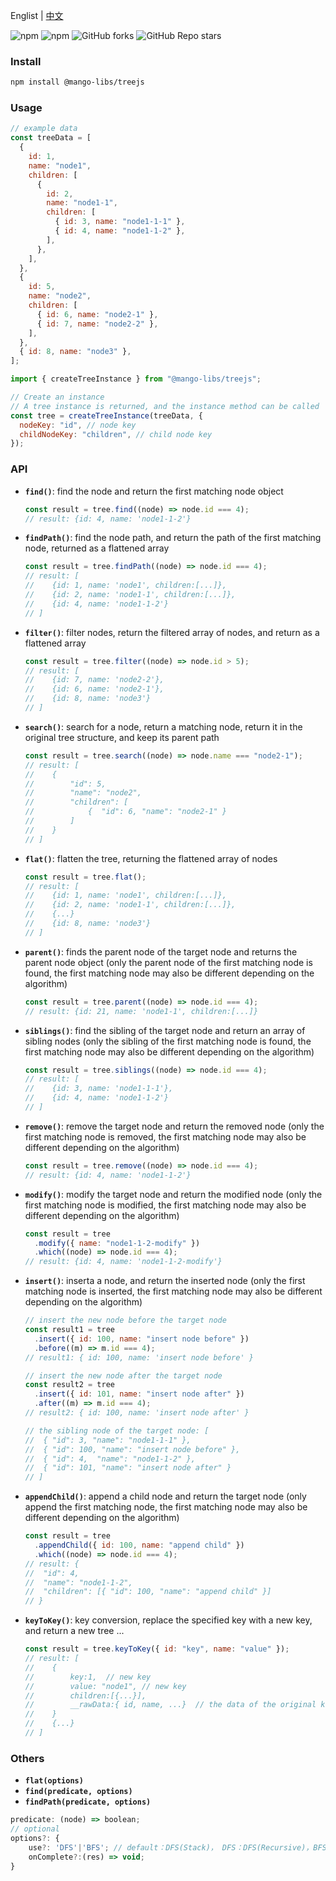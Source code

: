 Englist | <a href="https://github.com/chutao-zhang/mango-libs-treejs/blob/master/README-zh_CN.md" target="_blank">中文</a>

<p>
<img alt="npm" src="https://img.shields.io/npm/v/@mango-libs/treejs?logo=npm&color=%234ac41c">
<img alt="npm" src="https://img.shields.io/npm/dm/@mango-libs/treejs?logo=npm&color=%234ac41c">
<img alt="GitHub forks" src="https://img.shields.io/github/forks/chutao-zhang/mango-libs-treejs">
<img alt="GitHub Repo stars" src="https://img.shields.io/github/stars/chutao-zhang/mango-libs-treejs">
</p>

### Install

```bash
npm install @mango-libs/treejs
```

### Usage

```js
// example data
const treeData = [
  {
    id: 1,
    name: "node1",
    children: [
      {
        id: 2,
        name: "node1-1",
        children: [
          { id: 3, name: "node1-1-1" },
          { id: 4, name: "node1-1-2" },
        ],
      },
    ],
  },
  {
    id: 5,
    name: "node2",
    children: [
      { id: 6, name: "node2-1" },
      { id: 7, name: "node2-2" },
    ],
  },
  { id: 8, name: "node3" },
];
```

```js
import { createTreeInstance } from "@mango-libs/treejs";

// Create an instance
// A tree instance is returned, and the instance method can be called
const tree = createTreeInstance(treeData, {
  nodeKey: "id", // node key
  childNodeKey: "children", // child node key
});
```

### API

- **`find()`**: find the node and return the first matching node object

  ```js
  const result = tree.find((node) => node.id === 4);
  // result: {id: 4, name: 'node1-1-2'}
  ```

- **`findPath()`**: find the node path, and return the path of the first matching node, returned as a flattened array

  ```js
  const result = tree.findPath((node) => node.id === 4);
  // result: [
  //    {id: 1, name: 'node1', children:[...]},
  //    {id: 2, name: 'node1-1', children:[...]},
  //    {id: 4, name: 'node1-1-2'}
  // ]
  ```

- **`filter()`**: filter nodes, return the filtered array of nodes, and return as a flattened array

  ```js
  const result = tree.filter((node) => node.id > 5);
  // result: [
  //    {id: 7, name: 'node2-2'},
  //    {id: 6, name: 'node2-1'},
  //    {id: 8, name: 'node3'}
  // ]
  ```

- **`search()`**: search for a node, return a matching node, return it in the original tree structure, and keep its parent path

  ```js
  const result = tree.search((node) => node.name === "node2-1");
  // result: [
  //    {
  //        "id": 5,
  //        "name": "node2",
  //        "children": [
  //            {  "id": 6, "name": "node2-1" }
  //        ]
  //    }
  // ]
  ```

- **`flat()`**: flatten the tree, returning the flattened array of nodes

  ```js
  const result = tree.flat();
  // result: [
  //    {id: 1, name: 'node1', children:[...]},
  //    {id: 2, name: 'node1-1', children:[...]},
  //    {...}
  //    {id: 8, name: 'node3'}
  // ]
  ```

- **`parent()`**: finds the parent node of the target node and returns the parent node object (only the parent node of the first matching node is found, the first matching node may also be different depending on the algorithm)

  ```js
  const result = tree.parent((node) => node.id === 4);
  // result: {id: 21, name: 'node1-1', children:[...]}
  ```

- **`siblings()`**: find the sibling of the target node and return an array of sibling nodes (only the sibling of the first matching node is found, the first matching node may also be different depending on the algorithm)

  ```js
  const result = tree.siblings((node) => node.id === 4);
  // result: [
  //    {id: 3, name: 'node1-1-1'},
  //    {id: 4, name: 'node1-1-2'}
  // ]
  ```

- **`remove()`**: remove the target node and return the removed node (only the first matching node is removed, the first matching node may also be different depending on the algorithm)

  ```js
  const result = tree.remove((node) => node.id === 4);
  // result: {id: 4, name: 'node1-1-2'}
  ```

- **`modify()`**: modify the target node and return the modified node (only the first matching node is modified, the first matching node may also be different depending on the algorithm)

  ```js
  const result = tree
    .modify({ name: "node1-1-2-modify" })
    .which((node) => node.id === 4);
  // result: {id: 4, name: 'node1-1-2-modify'}
  ```

- **`insert()`**: inserta a node, and return the inserted node (only the first matching node is inserted, the first matching node may also be different depending on the algorithm)

  ```js
  // insert the new node before the target node
  const result1 = tree
    .insert({ id: 100, name: "insert node before" })
    .before((m) => m.id === 4);
  // result1: { id: 100, name: 'insert node before' }

  // insert the new node after the target node
  const result2 = tree
    .insert({ id: 101, name: "insert node after" })
    .after((m) => m.id === 4);
  // result2: { id: 100, name: 'insert node after' }

  // the sibling node of the target node: [
  //  { "id": 3, "name": "node1-1-1" },
  //  { "id": 100, "name": "insert node before" },
  //  { "id": 4,  "name": "node1-1-2" },
  //  { "id": 101, "name": "insert node after" }
  // ]
  ```

- **`appendChild()`**: append a child node and return the target node (only append the first matching node, the first matching node may also be different depending on the algorithm)

  ```js
  const result = tree
    .appendChild({ id: 100, name: "append child" })
    .which((node) => node.id === 4);
  // result: {
  //  "id": 4,
  //  "name": "node1-1-2",
  //  "children": [{ "id": 100, "name": "append child" }]
  // }
  ```

- **`keyToKey()`**: key conversion, replace the specified key with a new key, and return a new tree ...
  ```js
  const result = tree.keyToKey({ id: "key", name: "value" });
  // result: [
  //    {
  //        key:1,  // new key
  //        value: "node1", // new key
  //        children:[{...}],
  //        __rawData:{ id, name, ...}  // the data of the original key
  //    }
  //    {...}
  // ]
  ```

### Others

- **`flat(options)`**
- **`find(predicate, options)`**
- **`findPath(predicate, options)`**

```js
predicate: (node) => boolean;
// optional
options?: {
    use?: 'DFS'|'BFS'; // default：DFS(Stack)， DFS：DFS(Recursive)，BFS：BFS(Queue)
    onComplete?:(res) => void;
}
```
